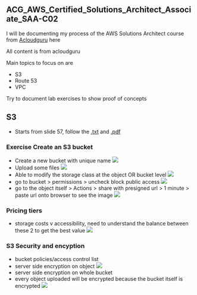 ## ACG_AWS_Certified_Solutions_Architect_Associate_SAA-C02

I will be documenting my process of the AWS Solutions Architect course from [Acloudguru](https://learn.acloud.guru/course/aws-certified-solutions-architect-associate/overview) here

All content is from acloudguru

Main topics to focus on are
- S3
- Route 53
- VPC

Try to document lab exercises to show proof of concepts

## S3
- Starts from slide 57, follow the [.txt](/S3%20101.txt) and [.pdf](/1621966269571-AWS%20Certified%20Solutions%20Architect%20Associate%20SAA-C02%20NEW%20PDF_compressed.pdf)

### Exercise Create an S3 bucket

- Create a new bucket with unique name
![](/images/s3_1.png)
- Upload some files
![](/images/s3_2.png)
- Able to modify the storage class at the object OR bucket level
![](/images/s3_3.png)
- go to bucket > permissions > uncheck block public access
![](/images/s3_4.png)
- go to the object itself > Actions > share with presigned url > 1 minute > paste url onto browser to see the image
![](/images/s3_5.png)

### Pricing tiers
- storage costs v accessibility, need to understand the balance between these 2 to get the best value
![](/images/s3_6.png)

### S3 Security and encyption
- bucket policies/access control list
- server side encryption on object
![](/images/s3_7.png)
- server side encryption on whole bucket
- every object uploaded will be encrypted because the bucket itself is encrypted
![](/images/s3_8.png)

